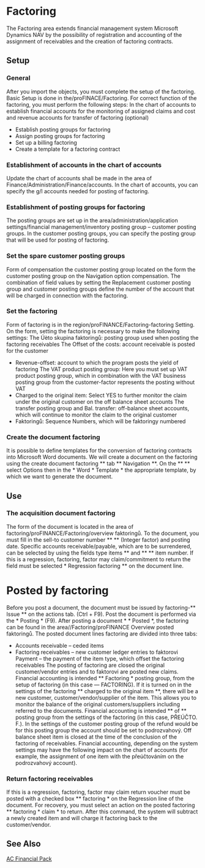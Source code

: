 ﻿---
Title: "Factoring"
Author: Autocont
Date: 07/31/2018
Product: dynamics-nav-2018
Contentlocale: en
---

# <a name = "ac-fp-factoring" > </a> Factoring
The Factoring area extends financial management system Microsoft Dynamics NAV by the possibility of registration and accounting of the assignment of receivables and the creation of factoring contracts.

## Setup

### General
After you import the objects, you must complete the setup of the factoring. Basic Setup is done in the/proFINACE/Factoring.
For correct function of the factoring, you must perform the following steps:
In the chart of accounts to establish financial accounts for the monitoring of assigned claims and cost and revenue accounts for transfer of factoring (optional)
* Establish posting groups for factoring
* Assign posting groups for factoring
* Set up a billing factoring
* Create a template for a factoring contract

### Establishment of accounts in the chart of accounts
Update the chart of accounts shall be made in the area of Finance/Administration/Finance/accounts. In the chart of accounts, you can specify the g/l accounts needed for posting of factoring.

### Establishment of posting groups for factoring
The posting groups are set up in the area/administration/application settings/financial management/inventory posting group – customer posting groups. 
In the customer posting groups, you can specify the posting group that will be used for posting of factoring.

### Set the spare customer posting groups
Form of compensation the customer posting group located on the form the customer posting group on the Navigation option compensation.
The combination of field values by setting the Replacement customer posting group and customer posting groups define the number of the account that will be charged in connection with the factoring.

### Set the factoring
Form of factoring is in the region/proFINANCE/Factoring-factoring Setting.
On the form, setting the factoring is necessary to make the following settings:
The Úèto skupina faktoringů: posting group used when posting the factoring receivables
The Offset of the costs: account receivable is posted for the customer
* Revenue-offset: account to which the program posts the yield of factoring
The VAT product posting group: Here you must set up VAT product posting group, which in combination with the VAT business posting group from the customer-factor represents the posting without VAT
* Charged to the original item: Select YES to further monitor the claim under the original customer on the off balance sheet accounts
The transfer posting group and Bal. transfer: off-balance sheet accounts, which will continue to monitor the claim to the original customer
* Faktoringů: Sequence Numbers, which will be faktoringy numbered

### Create the document factoring
It is possible to define templates for the conversion of factoring contracts into Microsoft Word documents.
We will create a document on the factoring using the create document factoring ** tab ** Navigation **.
On the ** ** select Options then in the * Word * Template * the appropriate template, by which we want to generate the document.

## Use

### The acquisition document factoring
The form of the document is located in the area of factoring/proFINANCE/Factoring/overview faktoringů. To the document, you must fill in the sell-to customer number ** ** (Integer factor) and posting date.
Specific accounts receivable/payable, which are to be surrendered, can be selected by using the fields type items ** and ** ** item number. If this is a regression, factoring, factor may claim/commitment to return the field must be selected * Regression factoring ** on the document line.

# Posted by factoring
Before you post a document, the document must be issued by factoring-** Issue ** on the actions tab. (Ctrl + F9). Post the document is performed via the * Posting * (F9). After posting a document * * Posted *, the factoring can be found in the area//Factoring/proFINANCE Overview posted faktoringů.
The posted document lines factoring are divided into three tabs:
* Accounts receivable – ceded items
* Factoring receivables – new customer ledger entries to faktorovi
Payment – the payment of the item type, which offset the factoring receivables
The posting of factoring are closed the original customer/vendor entries and to faktorovi are posted new claims. Financial accounting is intended ** Factoring * posting group, from the setup of factoring (in this case — FACTORING). 
If it is turned on in the settings of the factoring ** charged to the original item **, there will be a new customer, customer/vendor/supplier of the item. This allows you to monitor the balance of the original customers/suppliers including referred to the documents. Financial accounting is intended ** of ** posting group from the settings of the factoring (in this case, PŘEÚČTO. F.). In the settings of the customer posting group of the refund would be for this posting group the account should be set to podrozvahový. Off balance sheet item is closed at the time of the conclusion of the factoring of receivables.
Financial accounting, depending on the system settings may have the following impact on the chart of accounts (for example, the assignment of one item with the přeúčtováním on the podrozvahový account).

### Return factoring receivables
If this is a regression, factoring, factor may claim return voucher must be posted with a checked box ** factoring * on the Regression line of the document.
For recovery, you must select an action on the posted factoring ** factoring * claim * to return.
After this command, the system will subtract a newly created item and will charge it factoring back to the customer/vendor.

## <a name = "see-also" > </a>See Also   

[AC Financial Pack](ac-fp-financial-pack.md)















